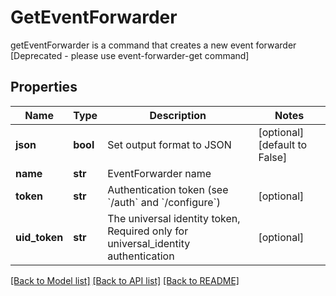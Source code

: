 # GetEventForwarder

getEventForwarder is a command that creates a new event forwarder [Deprecated - please use event-forwarder-get command]
## Properties
Name | Type | Description | Notes
------------ | ------------- | ------------- | -------------
**json** | **bool** | Set output format to JSON | [optional] [default to False]
**name** | **str** | EventForwarder name | 
**token** | **str** | Authentication token (see &#x60;/auth&#x60; and &#x60;/configure&#x60;) | [optional] 
**uid_token** | **str** | The universal identity token, Required only for universal_identity authentication | [optional] 

[[Back to Model list]](../README.md#documentation-for-models) [[Back to API list]](../README.md#documentation-for-api-endpoints) [[Back to README]](../README.md)


